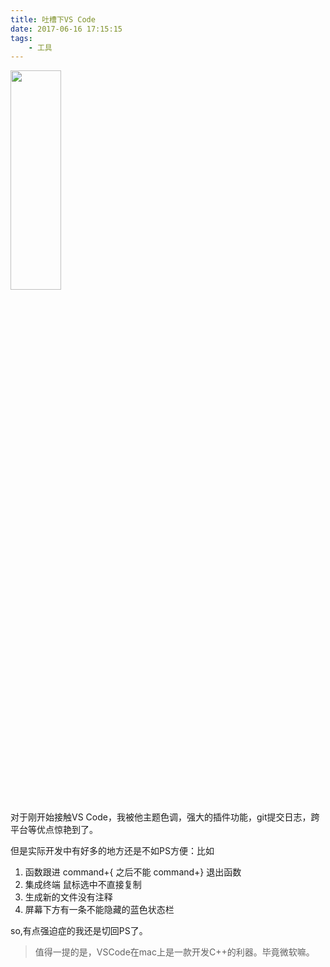 ```yaml
---
title: 吐槽下VS Code 
date: 2017-06-16 17:15:15
tags:
	- 工具
---
```


<img src="http://blog.zhangruipeng.me/hexo-theme-hueman/gallery/china-great-wall.jpg" width="40%" height="30%" />

<!--more-->

对于刚开始接触VS Code，我被他主题色调，强大的插件功能，git提交日志，跨平台等优点惊艳到了。

但是实际开发中有好多的地方还是不如PS方便：比如

1. 函数跟进 command+{ 之后不能 command+} 退出函数
2. 集成终端 鼠标选中不直接复制
3. 生成新的文件没有注释
4. 屏幕下方有一条不能隐藏的蓝色状态栏

so,有点强迫症的我还是切回PS了。

>值得一提的是，VSCode在mac上是一款开发C++的利器。毕竟微软嘛。

